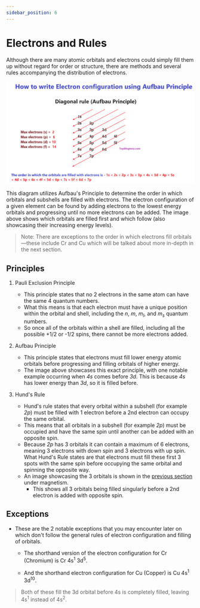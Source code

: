 ```yaml
---
sidebar_position: 6
---
```


# Electrons and Rules

Although there are many atomic orbitals and electrons could simply fill them up without regard for order or structure, there are methods and several rules accompanying the distribution of electrons.

![Electron Configuration (Afbau Principle)](/img/utilizing-aufbau-principle.png)

This diagram utilizes Aufbau's Principle  to determine the order in which orbitals and subshells are filled with electrons. The electron configuration of a given element can be found by adding electrons to the lowest energy orbitals and progressing until no more electrons can be added. The image above shows which orbitals are filled first and which follow (also showcasing their increasing energy levels).

> Note: There are exceptions to the order in which electrons fill orbitals—these include Cr and Cu which will be talked about more in-depth in the next section.

## Principles

1. Pauli Exclusion Principle
    - This principle states that no 2 electrons in the same atom can have the same 4 quantum numbers.
    - What this means is that each electron must have a unique position within the orbital and shell, including the *n*, *m*, *m<sub>l</sub>*, and *m<sub>s</sub>* quantum numbers.
    - So once all of the orbitals within a shell are filled, including all the possible +1/2 or -1/2 spins, there cannot be more electrons added.

1. Aufbau Principle
    - This principle states that electrons must fill lower energy atomic orbitals before progressing and filling orbitals of higher energy.
    - The image above showcases this exact principle, with one notable example occurring when *4s* comes before *3d*. This is because *4s* has lower energy than *3d*, so it is filled before.

1. Hund's Rule
    - Hund's rule states that every orbital within a subshell (for example *2p*) must be filled with 1 electron before a 2nd electron can occupy the same orbital.
    - This means that all orbitals in a subshell (for example *2p*) must be occupied and have the same spin until another can be added with an opposite spin.
    - Because *2p* has 3 orbitals it can contain a maximum of 6 electrons, meaning 3 electrons with down spin and 3 electrons with up spin. What Hund's Rule states are that electrons must fill these first 3 spots with the same spin before occupying the same orbital and spinning the opposite way.
    - An image showcasing the 3 orbitals is shown in the [previous section](/docs/chemistry-guide/chapter-six/de-broglie-wavelength.md) under magnetism.
        - This shows all 3 orbitals being filled singularly before a 2nd electron is added with opposite spin.

## Exceptions

- These are the 2 notable exceptions that you may encounter later on which don't follow the general rules of electron configuration and filling of orbitals.

    - The shorthand version of the electron configuration for Cr (Chromium) is Cr 4s<sup>1</sup> 3d<sup>5</sup>.

    - And the shorthand electron configuration for Cu (Copper) is Cu 4s<sup>1</sup> 3d<sup>10</sup>.

> Both of these fill the 3d orbital before 4s is completely filled, leaving 4s<sup>1</sup> instead of 4s<sup>2</sup>.


<!--
Pauli Exclusion Principle - DONE
Aufbau Principle - DONE
Hund’s Rule - DONE

Exceptions to rules regarding the filling of electrons in the subshells -
Cr is Cr 4s^1 3d^5
Cu is Cu 4s^1 3d^10

Aufbau's Principle is explained in the following section, but it generally means that electrons will fill lower energy orbitals first.
-->